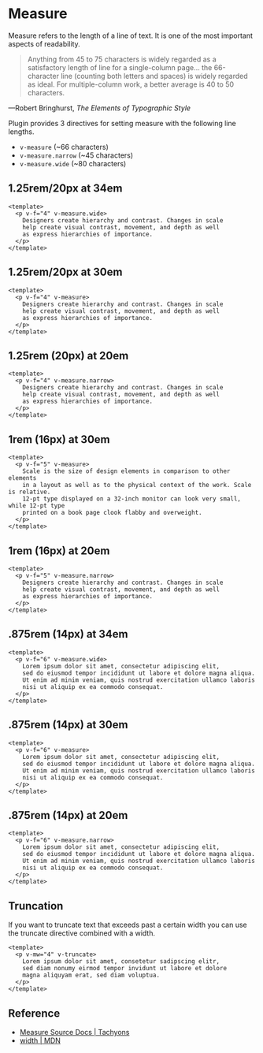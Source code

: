<script setup>
import FiveMeasure from '../components/measure/FiveMeasure.vue';
import FiveMeasureNarrow from '../components/measure/FiveMeasureNarrow.vue';
import FourMeasure from '../components/measure/FourMeasure.vue';
import FourMeasureNarrow from '../components/measure/FourMeasureNarrow.vue';
import FourMeasureWide from '../components/measure/FourMeasureWide.vue';
import SixMeasure from '../components/measure/SixMeasure.vue';
import SixMeasureNarrow from '../components/measure/SixMeasureNarrow.vue';
import SixMeasureWide from '../components/measure/SixMeasureWide.vue';
import TruncationExample from '../components/measure/TruncationExample.vue';
</script>

# Measure

Measure refers to the length of a line of text.
It is one of the most important aspects of readability.

> Anything from 45 to 75 characters is widely regarded
as a satisfactory length of line for a single-column page…
the 66-character line (counting both letters and spaces)
is widely regarded as ideal. For multiple-column work,
a better average is 40 to 50 characters.

—Robert Bringhurst, *The Elements of Typographic Style*

Plugin provides 3 directives for setting measure with
the following line lengths.

* `v-measure` (~66 characters)
* `v-measure.narrow` (~45 characters)
* `v-measure.wide` (~80 characters)

## 1.25rem/20px at 34em

```vue
<template>
  <p v-f="4" v-measure.wide>
    Designers create hierarchy and contrast. Changes in scale
    help create visual contrast, movement, and depth as well
    as express hierarchies of importance. 
  </p>
</template>
```

<FourMeasureWide />

## 1.25rem/20px at 30em

```vue
<template>
  <p v-f="4" v-measure>
    Designers create hierarchy and contrast. Changes in scale
    help create visual contrast, movement, and depth as well
    as express hierarchies of importance. 
  </p>
</template>
```

<FourMeasure />

## 1.25rem (20px) at 20em

```vue
<template>
  <p v-f="4" v-measure.narrow>
    Designers create hierarchy and contrast. Changes in scale
    help create visual contrast, movement, and depth as well
    as express hierarchies of importance. 
  </p>
</template>
```

<FourMeasureNarrow />

## 1rem (16px) at 30em

```vue
<template>
  <p v-f="5" v-measure>
    Scale is the size of design elements in comparison to other elements
    in a layout as well as to the physical context of the work. Scale is relative.
    12-pt type displayed on a 32-inch monitor can look very small, while 12-pt type
    printed on a book page clook flabby and overweight.
  </p>
</template>
```

<FiveMeasure />

## 1rem (16px) at 20em

```vue
<template>
  <p v-f="5" v-measure.narrow>
    Designers create hierarchy and contrast. Changes in scale
    help create visual contrast, movement, and depth as well
    as express hierarchies of importance. 
  </p>
</template>
```

<FiveMeasureNarrow />

## .875rem (14px) at 34em

```vue
<template>
  <p v-f="6" v-measure.wide>
    Lorem ipsum dolor sit amet, consectetur adipiscing elit,
    sed do eiusmod tempor incididunt ut labore et dolore magna aliqua.
    Ut enim ad minim veniam, quis nostrud exercitation ullamco laboris
    nisi ut aliquip ex ea commodo consequat.
  </p>
</template>
```

<SixMeasureWide />

## .875rem (14px) at 30em

```vue
<template>
  <p v-f="6" v-measure>
    Lorem ipsum dolor sit amet, consectetur adipiscing elit,
    sed do eiusmod tempor incididunt ut labore et dolore magna aliqua.
    Ut enim ad minim veniam, quis nostrud exercitation ullamco laboris
    nisi ut aliquip ex ea commodo consequat.
  </p>
</template>
```

<SixMeasure />

## .875rem (14px) at 20em

```vue
<template>
  <p v-f="6" v-measure.narrow>
    Lorem ipsum dolor sit amet, consectetur adipiscing elit,
    sed do eiusmod tempor incididunt ut labore et dolore magna aliqua.
    Ut enim ad minim veniam, quis nostrud exercitation ullamco laboris
    nisi ut aliquip ex ea commodo consequat.
  </p>
</template>
```

<SixMeasureNarrow />

## Truncation

If you want to truncate text that exceeds past a certain width
you can use the truncate directive combined with a width.

```vue
<template>
  <p v-mw="4" v-truncate>
    Lorem ipsum dolor sit amet, consetetur sadipscing elitr,
    sed diam nonumy eirmod tempor invidunt ut labore et dolore
    magna aliquyam erat, sed diam voluptua.
  </p>
</template>
```

<TruncationExample />

## Reference

* [Measure Source Docs | Tachyons](https://tachyons.io/docs/typography/measure/)
* [width | MDN](https://developer.mozilla.org/en-US/docs/Web/CSS/width)

